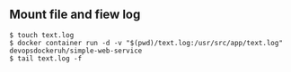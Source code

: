 ## Mount file and fiew log
```
$ touch text.log
$ docker container run -d -v "$(pwd)/text.log:/usr/src/app/text.log" devopsdockeruh/simple-web-service
$ tail text.log -f
```